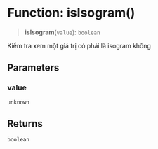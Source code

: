 # Function: isIsogram()

> **isIsogram**(`value`): `boolean`

Kiểm tra xem một giá trị có phải là isogram không

## Parameters

### value

`unknown`

## Returns

`boolean`
